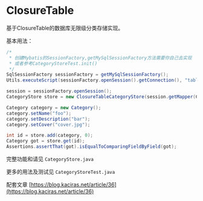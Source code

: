 # ClosureTable

基于ClosureTable的数据库无限级分类存储实现。

基本用法：

```java
/*
 * 创建Mybatis的SessionFactory,getMySqlSessionFactory方法需要你自己去实现
 * 或者参考CategoryStoreTest.init()
 */
SqlSessionFactory sessionFactory = getMySqlSessionFactory(); 
Utils.executeScript(sessionFactory.openSession().getConnection(), "table.sql"); //运行建表脚本

session = sessionFactory.openSession();
CategoryStore store = new ClosureTableCategoryStore(session.getMapper(CategoryMapper.class));

Category category = new Category();
category.setName("foo");
category.setDescription("bar");
category.setCover("cover.jpg");

int id = store.add(category, 0);
Category got = store.get(id);
Assertions.assertThat(got).isEqualToComparingFieldByField(got);
```

完整功能和请见 `CategoryStore.java`

更多的用法及测试见 `CategoryStoreTest.java`

配套文章 [https://blog.kaciras.net/article/36](https://blog.kaciras.net/article/36)